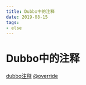 ```yaml
--- 
title: Dubbo中的注释 
date: 2019-08-15
tags: 
- else 
---
```

# Dubbo中的注释
[dubbo注释](http://dubbo.apache.org/zh-cn/blog/dubbo-annotation.html)
[@override](https://www.cnblogs.com/fsjohnhuang/p/4040816.html)
